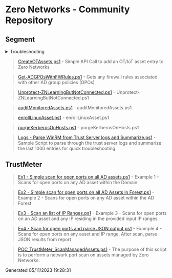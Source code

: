 # Zero Networks - Community Repository
## Segment

<details>
<summary>Troubleshooting</summary>

>> [Network Port Connectivity Check.ps1](%2fhome%2frunner%2fwork%2fCommunity%2fCommunity%2fSegment%2fTroubleshooting%2fNetwork+Port+Connectivity+Check.ps1) - Does network connectivity Test on Clients and Trust Server on the required ports based on the Deployment guide

>> [ZN_Troubleshooter_v01.ps1](%2fhome%2frunner%2fwork%2fCommunity%2fCommunity%2fSegment%2fTroubleshooting%2fZN_Troubleshooter_v01.ps1) - ZN_Troubleshooter_v01.ps1 



</details>


> [CreateOTAssets.ps1](%2fhome%2frunner%2fwork%2fCommunity%2fCommunity%2fSegment%2fCreateOTAssets.ps1) - Simple API Call to add an OT/IoT asset entry to Zero Networks

> [Get-ADGPOsWithFWRules.ps1](%2fhome%2frunner%2fwork%2fCommunity%2fCommunity%2fSegment%2fGet-ADGPOsWithFWRules.ps1) - Gets any firewall rules associated with other AD group policies (GPOs)

> [Unprotect-ZNLearningButNotConnected.ps1](%2fhome%2frunner%2fwork%2fCommunity%2fCommunity%2fSegment%2fUnprotect-ZNLearningButNotConnected.ps1) - Unprotect-ZNLearningButNotConnected.ps1 


> [auditMonitoredAssets.ps1](%2fhome%2frunner%2fwork%2fCommunity%2fCommunity%2fSegment%2fauditMonitoredAssets.ps1) - auditMonitoredAssets.ps1 


> [enrollLinuxAsset.ps1](%2fhome%2frunner%2fwork%2fCommunity%2fCommunity%2fSegment%2fenrollLinuxAsset.ps1) - enrollLinuxAsset.ps1 


> [purgeKerberosOnHosts.ps1](%2fhome%2frunner%2fwork%2fCommunity%2fCommunity%2fSegment%2fpurgeKerberosOnHosts.ps1) - purgeKerberosOnHosts.ps1 


> [Logs - Parse WinRM from Trust Server logs and Summarize.ps1](%2fhome%2frunner%2fwork%2fCommunity%2fCommunity%2fSegment%2fLogs+-+Parse+WinRM+from+Trust+Server+logs+and+Summarize.ps1) - Sample Script to parse through the trust server logs and summarize the last 1000 entries for quick troubleshooting

## TrustMeter
> [Ex1 - Simple scan for open ports on all AD assets.ps1](%2fhome%2frunner%2fwork%2fCommunity%2fCommunity%2fTrustMeter%2fEx1+-+Simple+scan+for+open+ports+on+all+AD+assets.ps1) - Example 1 - Scans for open ports on any AD asset within the Domain

> [Ex2 - Simple scan for open ports on all AD Assets in Forest.ps1](%2fhome%2frunner%2fwork%2fCommunity%2fCommunity%2fTrustMeter%2fEx2+-+Simple+scan+for+open+ports+on+all+AD+Assets+in+Forest.ps1) - Example 2 - Scans for open ports on any AD asset within the AD Forest

> [Ex3 - Scan an list of IP Ranges.ps1](%2fhome%2frunner%2fwork%2fCommunity%2fCommunity%2fTrustMeter%2fEx3+-+Scan+an+list+of+IP+Ranges.ps1) - Example 3 - Scans for open ports on an AD asset and any IP residing in the provided input IP ranges

> [Ex4 - Scan for open ports and parse JSON output.ps1](%2fhome%2frunner%2fwork%2fCommunity%2fCommunity%2fTrustMeter%2fEx4+-+Scan+for+open+ports+and+parse+JSON+output.ps1) - Example 4 - Scans for open ports on any asset and IP range. After scan, parse JSON results from report

> [POC_TrustMeter_ScanManagedAssets.ps1](%2fhome%2frunner%2fwork%2fCommunity%2fCommunity%2fTrustMeter%2fPOC_TrustMeter_ScanManagedAssets.ps1) - The purpose of this script is to perform a network port scan on assets managed by Zero Networks.



 Generated 05/11/2023 19:28:31
